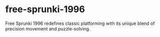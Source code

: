 # free-sprunki-1996
Free Sprunki 1996 redefines classic platforming with its unique blend of precision movement and puzzle-solving.
